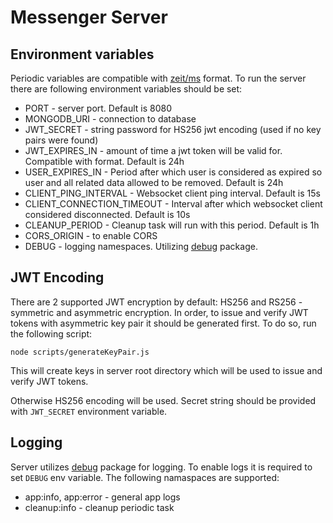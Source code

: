 # Messenger Server

## Environment variables
Periodic variables are compatible with [zeit/ms](https://github.com/zeit/ms) format.
To run the server there are following environment variables should be set:
- PORT - server port. Default is 8080
- MONGODB_URI - connection to database
- JWT_SECRET - string password for HS256 jwt encoding (used if no key pairs were found)
- JWT_EXPIRES_IN - amount of time a jwt token will be valid for. Compatible with  format. Default is 24h
- USER_EXPIRES_IN - Period after which user is considered as expired so user and all related data allowed to be removed. Default is 24h
- CLIENT_PING_INTERVAL - Websocket client ping interval. Default is 15s
- CLIENT_CONNECTION_TIMEOUT - Interval after which websocket client considered disconnected. Default is 10s
- CLEANUP_PERIOD - Cleanup task will run with this period. Default is 1h
- CORS_ORIGIN - to enable CORS
- DEBUG - logging namespaces. Utilizing [debug](https://www.npmjs.com/package/debug) package.

## JWT Encoding

There are 2 supported JWT encryption by default: HS256 and RS256 - symmetric and asymmetric encryption.
In order, to issue and verify JWT tokens with asymmetric key pair it should be generated first. To do so, run the following script:
```
node scripts/generateKeyPair.js
```
This will create keys in server root directory which will be used to issue and verify JWT tokens.

Otherwise HS256 encoding will be used. Secret string should be provided with `JWT_SECRET` environment variable.

## Logging

Server utilizes [debug](https://www.npmjs.com/package/debug) package for logging. To enable logs it is required to set `DEBUG` env variable. The following namaspaces are supported:
- app:info, app:error - general app logs
- cleanup:info - cleanup periodic task